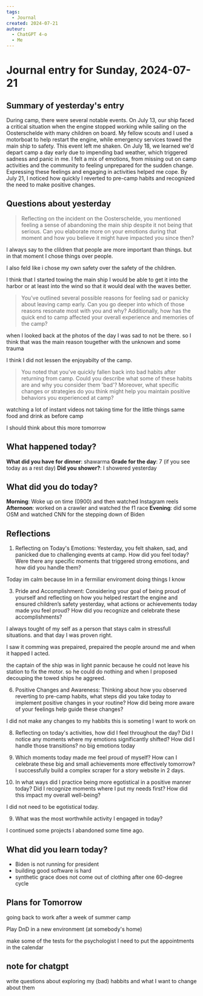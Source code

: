 ```yaml
---
tags:
  - Journal
created: 2024-07-21
auteur:
  - ChatGPT 4-o
  - Me
---
```

# Journal entry for Sunday, 2024-07-21

## Summary of yesterday's entry

During camp, there were several notable events. On July 13, our ship faced a critical situation when the engine stopped working while sailing on the Oosterschelde with many children on board. My fellow scouts and I used a motorboat to help restart the engine, while emergency services towed the main ship to safety. This event left me shaken. On July 18, we learned we'd depart camp a day early due to impending bad weather, which triggered sadness and panic in me. I felt a mix of emotions, from missing out on camp activities and the community to feeling unprepared for the sudden change. Expressing these feelings and engaging in activities helped me cope. By July 21, I noticed how quickly I reverted to pre-camp habits and recognized the need to make positive changes.

## Questions about yesterday

> Reflecting on the incident on the Oosterschelde, you mentioned feeling a sense of abandoning the main ship despite it not being that serious. Can you elaborate more on your emotions during that moment and how you believe it might have impacted you since then?

I always say to the clildren that people are more important than things. but in that moment I chose things over people.

I also feld like i chose my own safety over the safety of the children.

I think that I started towing the main ship I would be able to get it into the harbor or at least into the wind so that it would deal with the waves better.

> You've outlined several possible reasons for feeling sad or panicky about leaving camp early. Can you go deeper into which of those reasons resonate most with you and why? Additionally, how has the quick end to camp affected your overall experience and memories of the camp?

when I looked back at the photos of the day I was sad to not be there.
so I think that was the main reason tougether with the unknown and some trauma

I think I did not lessen the enjoyabilty of the camp.

>You noted that you've quickly fallen back into bad habits after returning from camp. Could you describe what some of these habits are and why you consider them 'bad'? Moreover, what specific changes or strategies do you think might help you maintain positive behaviors you experienced at camp?

watching a lot of instant videos
not taking time for the little things
same food and drink as before camp

I should think about this more tomorrow

## What happened today?

**What did you have for dinner**: shawarma
**Grade for the day**: 7 (if you see today as a rest day)
**Did you shower?**: I showered yesterday

## What did you do today?

**Morning**: Woke up on time (0900) and then watched Instagram reels
**Afternoon**: worked on a crawler and watched the f1 race
**Evening**: did some OSM and watched CNN for the stepping down of Biden

## Reflections

1. Reflecting on Today's Emotions: Yesterday, you felt shaken, sad, and panicked due to challenging events at camp. How did you feel today? Were there any specific moments that triggered strong emotions, and how did you handle them?

Today im calm because Im in a fermiliar enviroment doing things I know

3. Pride and Accomplishment: Considering your goal of being proud of yourself and reflecting on how you helped restart the engine and ensured children’s safety yesterday, what actions or achievements today made you feel proud? How did you recognize and celebrate these accomplishments?

I always tought of my self as a person that stays calm in stressfull situations.
and that day I was proven right.

I saw it comming was prepaired, prepaired the people around me and when it happed I acted.

the captain of the ship was in light pannic because he could not leave his station to fix the motor. so he could do nothing and when I proposed decouping the towed ships he aggreed.

6. Positive Changes and Awareness: Thinking about how you observed reverting to pre-camp habits, what steps did you take today to implement positive changes in your routine? How did being more aware of your feelings help guide these changes?

I did not make any changes to my habbits this is someting I want to work on

8. Reflecting on today's activities, how did I feel throughout the day? Did I notice any moments where my emotions significantly shifted? How did I handle those transitions?
no big emotions today

7. Which moments today made me feel proud of myself? How can I celebrate these big and small achievements more effectively tomorrow?
I successfully build a complex scraper for a story website in 2 days.

8. In what ways did I practice being more egotistical in a positive manner today? Did I recognize moments where I put my needs first? How did this impact my overall well-being?

I did not need to be egotistical today.

9. What was the most worthwhile activity I engaged in today?

I continued some projects I abandoned some time ago.

## What did you learn today?

- Biden is not running for president
- building good software is hard
- synthetic grace does not come out of clothing after one 60-degree cycle

## Plans for Tomorrow

going back to work after a week of summer camp

Play DnD in a new environment (at somebody's home)

make some of the tests for the psychologist
I need to put the appointments in the calendar

## note for chatgpt

write questions about exploring my (bad) habbits and what I want to change about them